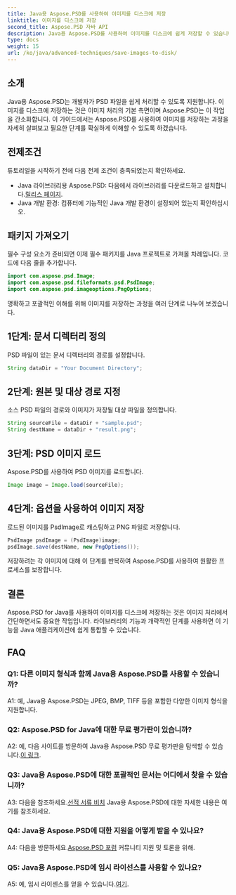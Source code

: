 ```yaml
---
title: Java용 Aspose.PSD를 사용하여 이미지를 디스크에 저장
linktitle: 이미지를 디스크에 저장
second_title: Aspose.PSD 자바 API
description: Java용 Aspose.PSD를 사용하여 이미지를 디스크에 쉽게 저장할 수 있습니다. PSD 파일 조작을 위한 강력한 Java 라이브러리입니다.
type: docs
weight: 15
url: /ko/java/advanced-techniques/save-images-to-disk/
---
```

## 소개

Java용 Aspose.PSD는 개발자가 PSD 파일을 쉽게 처리할 수 있도록 지원합니다. 이미지를 디스크에 저장하는 것은 이미지 처리의 기본 측면이며 Aspose.PSD는 이 작업을 간소화합니다. 이 가이드에서는 Aspose.PSD를 사용하여 이미지를 저장하는 과정을 자세히 살펴보고 필요한 단계를 확실하게 이해할 수 있도록 하겠습니다.

## 전제조건

튜토리얼을 시작하기 전에 다음 전제 조건이 충족되었는지 확인하세요.

-  Java 라이브러리용 Aspose.PSD: 다음에서 라이브러리를 다운로드하고 설치합니다.[릴리스 페이지](https://releases.aspose.com/psd/java/).
- Java 개발 환경: 컴퓨터에 기능적인 Java 개발 환경이 설정되어 있는지 확인하십시오.

## 패키지 가져오기

필수 구성 요소가 준비되면 이제 필수 패키지를 Java 프로젝트로 가져올 차례입니다. 코드에 다음 줄을 추가합니다.

```java
import com.aspose.psd.Image;
import com.aspose.psd.fileformats.psd.PsdImage;
import com.aspose.psd.imageoptions.PngOptions;
```

명확하고 포괄적인 이해를 위해 이미지를 저장하는 과정을 여러 단계로 나누어 보겠습니다.

## 1단계: 문서 디렉터리 정의

PSD 파일이 있는 문서 디렉터리의 경로를 설정합니다.

```java
String dataDir = "Your Document Directory";
```

## 2단계: 원본 및 대상 경로 지정

소스 PSD 파일의 경로와 이미지가 저장될 대상 파일을 정의합니다.

```java
String sourceFile = dataDir + "sample.psd";
String destName = dataDir + "result.png";
```

## 3단계: PSD 이미지 로드

Aspose.PSD를 사용하여 PSD 이미지를 로드합니다.

```java
Image image = Image.load(sourceFile);
```

## 4단계: 옵션을 사용하여 이미지 저장

로드된 이미지를 PsdImage로 캐스팅하고 PNG 파일로 저장합니다.

```java
PsdImage psdImage = (PsdImage)image;
psdImage.save(destName, new PngOptions());
```

저장하려는 각 이미지에 대해 이 단계를 반복하여 Aspose.PSD를 사용하여 원활한 프로세스를 보장합니다.

## 결론

Aspose.PSD for Java를 사용하여 이미지를 디스크에 저장하는 것은 이미지 처리에서 간단하면서도 중요한 작업입니다. 라이브러리의 기능과 개략적인 단계를 사용하면 이 기능을 Java 애플리케이션에 쉽게 통합할 수 있습니다.

## FAQ

### Q1: 다른 이미지 형식과 함께 Java용 Aspose.PSD를 사용할 수 있습니까?

A1: 예, Java용 Aspose.PSD는 JPEG, BMP, TIFF 등을 포함한 다양한 이미지 형식을 지원합니다.

### Q2: Aspose.PSD for Java에 대한 무료 평가판이 있습니까?

 A2: 예, 다음 사이트를 방문하여 Java용 Aspose.PSD 무료 평가판을 탐색할 수 있습니다.[이 링크](https://releases.aspose.com/).

### Q3: Java용 Aspose.PSD에 대한 포괄적인 문서는 어디에서 찾을 수 있습니까?

 A3: 다음을 참조하세요.[선적 서류 비치](https://reference.aspose.com/psd/java/) Java용 Aspose.PSD에 대한 자세한 내용은 여기를 참조하세요.

### Q4: Java용 Aspose.PSD에 대한 지원을 어떻게 받을 수 있나요?

 A4: 다음을 방문하세요.[Aspose.PSD 포럼](https://forum.aspose.com/c/psd/34) 커뮤니티 지원 및 토론을 위해.

### Q5: Java용 Aspose.PSD에 임시 라이선스를 사용할 수 있나요?

 A5: 예, 임시 라이센스를 얻을 수 있습니다.[여기](https://purchase.aspose.com/temporary-license/).